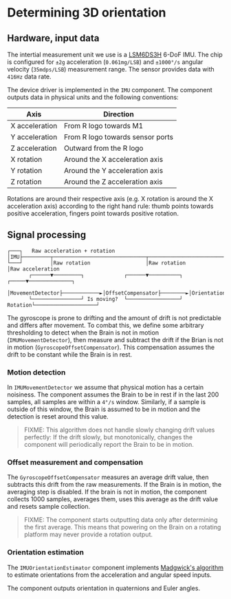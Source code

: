 Determining 3D orientation
==========================

Hardware, input data
--------------------

The intertial measurement unit we use is a [LSM6DS3H](../assets/LSM6DS3H.pdf) 6-DoF IMU. The chip
is configured for `±2g` acceleration (`0.061mg/LSB`) and `±1000°/s` angular velocity (`35mdps/LSB`)
measurement range. The sensor provides data with `416Hz` data rate.

The device driver is implemented in the `IMU` component. The component outputs data in physical
units and the following conventions:

| Axis           | Direction                        |
| -------------- | -------------------------------- |
| X acceleration | From R logo towards M1           |
| Y acceleration | From R logo towards sensor ports |
| Z acceleration | Outward from the R logo          |
| X rotation     | Around the X acceleration axis   |
| Y rotation     | Around the Y acceleration axis   |
| Z rotation     | Around the Z acceleration axis   |

Rotations are around their respective axis (e.g. X rotation is around the X acceleration axis)
according to the right hand rule: thumb points towards positive acceleration, fingers point
towards positive rotation.

Signal processing
-----------------

```
┌───┐   Raw acceleration + rotation
│IMU├─────────┬──────────────────────────────┬──────────────────────────┐
└───┘         │Raw rotation                  │Raw rotation              │Raw acceleration
       ┌──────▼─────────┐             ┌──────▼──────────┐         ┌─────▼──────────────┐
       │MovementDetector├────────────►│OffsetCompensator├────────►│OrientationEstimator│
       └────────────────┘ Is moving?  └─────────────────┘ Rotation└────────────────────┘
```

The gyroscope is prone to drifting and the amount of drift is not predictable and differs after
movement. To combat this, we define some arbitrary thresholding to detect when the Brain is not in
motion (`IMUMovementDetector`), then measure and subtract the drift if the Brian is not in motion
(`GyroscopeOffsetCompensator`). This compensation assumes the drift to be constant while the Brain
is in rest.

### Motion detection

In `IMUMovementDetector` we assume that physical motion has a certain noisiness. The component
assumes the Brain to be in rest if in the last 200 samples, all samples are within a `4°/s` window.
Similarly, if a sample is outside of this window, the Brain is assumed to be in motion and the
detection is reset around this value.

> FIXME: This algorithm does not handle slowly changing drift values perfectly:
> If the drift slowly, but monotonically, changes the component will periodically report the Brain
> to be in motion.

### Offset measurement and compensation

The `GyroscopeOffsetCompensator` measures an average drift value, then subtracts this drift from
the raw measurements. If the Brain is in motion, the averaging step is disabled. If the brain is
not in motion, the component collects 1000 samples, averages them, uses this average as the
drift value and resets sample collection.

> FIXME: The component starts outputting data only after determining the first average. This means that
> powering on the Brain on a rotating platform may never provide a rotation output.

### Orientation estimation

The `IMUOrientationEstimator` component implements [Madgwick's algorithm](https://ahrs.readthedocs.io/en/latest/filters/madgwick.html#orientation-from-imu) to estimate orientations from the acceleration and angular speed
inputs.

The component outputs orientation in quaternions and Euler angles.
